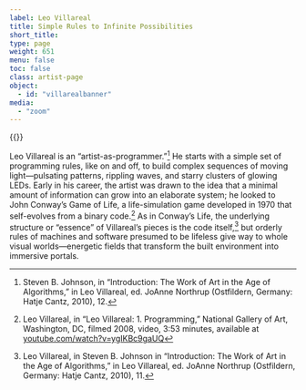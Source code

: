 ```yaml
---
label: Leo Villareal
title: Simple Rules to Infinite Possibilities
short_title:
type: page
weight: 651
menu: false
toc: false
class: artist-page
object:
  - id: "villarealbanner"
media:
  - "zoom"
---
```


{{<q-figure id="villarealbanner" >}}

Leo Villareal is an “artist-as-programmer.”[^1] He starts with a simple set of programming rules, like on and off, to build complex sequences of moving light—pulsating patterns, rippling waves, and starry clusters of glowing LEDs. Early in his career, the artist was drawn to the idea that a minimal amount of information can grow into an elaborate system; he looked to John Conway’s Game of Life, a life-simulation game developed in 1970 that self-evolves from a binary code.[^2] As in Conway’s Life, the underlying structure or “essence” of Villareal’s pieces is the code itself,[^3] but orderly rules of machines and software presumed to be lifeless give way to whole visual worlds—energetic fields that transform the built environment into immersive portals.

[^1]: Steven B. Johnson, in “Introduction: The Work of Art in the Age of Algorithms,” in Leo Villareal, ed. JoAnne Northrup (Ostfildern, Germany: Hatje Cantz, 2010), 12.

[^2]: Leo Villareal, in “Leo Villareal: 1. Programming,” National Gallery of Art, Washington, DC, filmed 2008, video, 3:53 minutes, available at [youtube.com/watch?v=ygIKBc9gaUQ](https://www.youtube.com/watch?v=ygIKBc9gaUQ)

[^3]: Leo Villareal, in Steven B. Johnson in “Introduction: The Work of Art in the Age of Algorithms,” in Leo Villareal, ed. JoAnne Northrup (Ostfildern, Germany: Hatje Cantz, 2010), 11.
